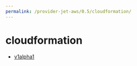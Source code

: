 ```yaml
---
permalink: /provider-jet-aws/0.5/cloudformation/
---
```


# cloudformation



* [v1alpha1](v1alpha1/index.md)